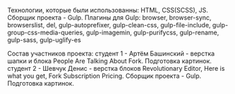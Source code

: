 Технологии, которые были использованны:
HTML, CSS(SCSS), JS.
Сборщик проекта - Gulp.
Плагины для Gulp:
    browser,
	browser-sync,
	browserslist,
	del,
	gulp-autoprefixer,
	gulp-clean-css,
	gulp-file-include,
	gulp-group-css-media-queries,
	gulp-imagemin,
	gulp-purifycss,
	gulp-rename,
	gulp-sass,
	gulp-uglify-es

Состав участников проекта:
студент 1 - Артём Башинский - верстка шапки и блока People Are Talking About Fork. Подготовка картинок. 
студент 2 - Шевчук Денис - верстка блоков Revolutionary Editor, Here is what you get, Fork Subscription Pricing. Сборщик проекта - Gulp. Подготовка картинок.
